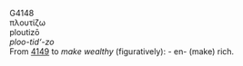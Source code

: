 <body>
  <p>G4148<br>  πλουτίζω  <br> ploutizō  <br><i>ploo-tid‘-zo </i><br>From <a href="g4149.htm">4149</a>  to <i>make</i> <i>wealthy</i> (figuratively): - en- (make) rich.<br></p>
 </body>
